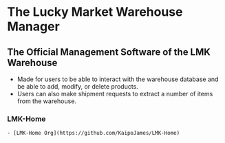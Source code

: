 # The Lucky Market Warehouse Manager

## The Official Management Software of the LMK Warehouse

 - Made for users to be able to interact with the warehouse database and be able to add, modify, or delete products.
 - Users can also make shipment requests to extract a number of items from the warehouse.

### LMK-Home
    - [LMK-Home Org](https://github.com/KaipoJames/LMK-Home)